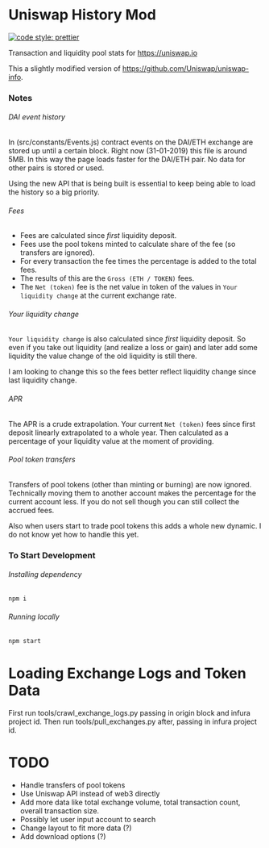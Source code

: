 # Uniswap History Mod

[![code style: prettier](https://img.shields.io/badge/code_style-prettier-ff69b4.svg?style=flat-square)](https://github.com/prettier/prettier)

Transaction and liquidity pool stats for https://uniswap.io

This a slightly modified version of https://github.com/Uniswap/uniswap-info.

### Notes
###### DAI event history
In (src/constants/Events.js) contract events on the DAI/ETH exchange are stored up until a certain block. Right now (31-01-2019) this file is around 5MB. In this way the page loads faster for the DAI/ETH pair. No data for other pairs is stored or used.

Using the new API that is being built is essential to keep being able to load the history so a big priority.

###### Fees
- Fees are calculated since *first* liquidity deposit.
- Fees use the pool tokens minted to calculate share of the fee (so transfers are ignored).
- For every transaction the fee times the percentage is added to the total fees.
- The results of this are the `Gross (ETH / TOKEN)` fees.
- The `Net (token)` fee is the net value in token of the values in `Your liquidity change` at the current exchange rate.

###### Your liquidity change
`Your liquidity change` is also calculated since *first* liquidity deposit. So even if you take out liquidity (and realize a loss or gain) and later add some liquidity the value change of the old liquidity is still there.

I am looking to change this so the fees better reflect liquidity change since last liquidity change.

###### APR
The APR is a crude extrapolation. Your current `Net (token)` fees since first deposit linearly extrapolated to a whole year. Then calculated as a percentage of your liquidity value at the moment of providing.

###### Pool token transfers
Transfers of pool tokens (other than minting or burning) are now ignored. Technically moving them to another account makes the percentage for the current account less. If you do not sell though you can still collect the accrued fees.

Also when users start to trade pool tokens this adds a whole new dynamic. I do not know yet how to handle this yet.

### To Start Development

###### Installing dependency
```bash
npm i
```

###### Running locally
```bash
npm start
```

# Loading Exchange Logs and Token Data

First run tools/crawl_exchange_logs.py passing in origin block and infura project id.
Then run tools/pull_exchanges.py after, passing in infura project id.

# TODO
- Handle transfers of pool tokens
- Use Uniswap API instead of web3 directly
- Add more data like total exchange volume, total transaction count, overall transaction size.
- Possibly let user input account to search
- Change layout to fit more data (?)
- Add download options (?)
